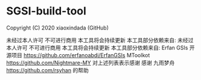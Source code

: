 # SGSI-build-tool
Copyright (C) 2020 xiaoxindada (GitHub)

未经过本人许可 不可进行商用
本工具将会持续更新
本工具部分依赖来自:
未经过本人许可 不可进行商用
本工具将会持续更新
本工具部分依赖来自:
Erfan GSIs 开源项目 https://github.com/erfanoabdi/ErfanGSIs
MToolkot https://github.com/Nightmare-MY
对上述列表表示感谢
感谢 九雨梦舟 https://github.com/rsyhan 的帮助
